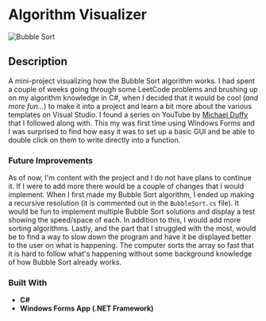 # Algorithm Visualizer
![Bubble Sort](https://media.giphy.com/media/4CXZTSXJRXJtEJ5jJV/giphy.gif)

## Description
A mini-project visualizing how the Bubble Sort algorithm works. I had spent a couple of weeks going through some LeetCode problems and brushing up on my algorithm knowledge in C#, when I decided that it would be cool (<i>and more fun...</i>) to make it into a project and learn a bit more about the various templates on Visual Studio. I found a series on YouTube by <a href=https://www.youtube.com/user/swpctx> Michael Duffy </a> that I followed along with. This my was first time using Windows Forms and I was surprised to find how easy it was to set up a basic GUI and be able to double click on them to write directly into a function.

### Future Improvements
As of now, I'm content with the project and I do not have plans to continue it. If I were to add more there would be a couple of changes that I would implement. When I first made my Bubble Sort algorithm, I ended up making a recursive resolution (it is commented out in the `BubbleSort.cs` file). It would be fun to implement multiple Bubble Sort solutions and display a test showing the speed/space of each. In addition to this, I would add more sorting algorithms. Lastly, and the part that I struggled with the most, would be to find a way to slow down the program and have it be displayed better to the user on what is happening. The computer sorts the array so fast that it is hard to follow what's happening without some background knowledge of how Bubble Sort already works.

### Built With
<ul>
  <li><b>C#</b></li>
  <li><b>Windows Forms App (.NET Framework)</b></li>
</ul>  
